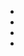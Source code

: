 

* [](004-EXT.Road-Afternoon.md)
* [](012-EXT.Road.md)
* [](014-EXT.Road.md)
* [](016-EXT.Road.md)
